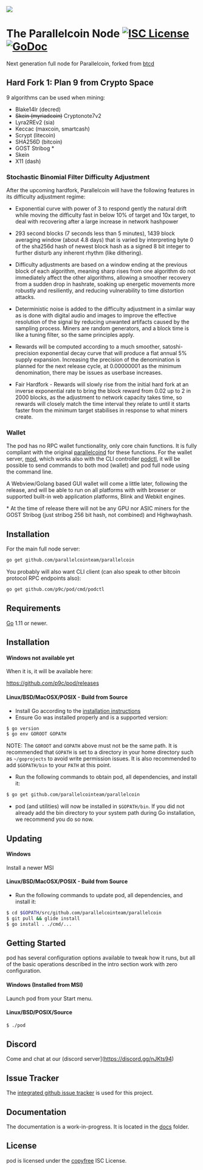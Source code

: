 ![](https://gitlab.com/parallelcoin/node/raw/master/assets/logo.png)

# The Parallelcoin Node [![ISC License](http://img.shields.io/badge/license-ISC-blue.svg)](http://copyfree.org) [![GoDoc](https://img.shields.io/badge/godoc-reference-blue.svg)](http://godoc.org/github.com/p9c/pod/node)

Next generation full node for Parallelcoin, forked from [btcd](https://github.com/btcsuite/btcd)

## Hard Fork 1: Plan 9 from Crypto Space

9 algorithms can be used when mining:

- Blake14lr (decred)
- ~~Skein (myriadcoin)~~ Cryptonote7v2
- Lyra2REv2 (sia)
- Keccac (maxcoin, smartcash)
- Scrypt (litecoin)
- SHA256D (bitcoin)
- GOST Stribog \*
- Skein
- X11 (dash)

### Stochastic Binomial Filter Difficulty Adjustment

After the upcoming hardfork, Parallelcoin will have the following features in its difficulty adjustment regime:

- Exponential curve with power of 3 to respond gently the natural drift while moving the difficulty fast in below 10% of target and 10x target, to deal with recovering after a large increase in network hashpower

- 293 second blocks (7 seconds less than 5 minutes), 1439 block averaging window (about 4.8 days) that is varied by interpreting byte 0 of the sha256d hash of newest block hash as a signed 8 bit integer to further disturb any inherent rhythm (like dithering).

- Difficulty adjustments are based on a window ending at the previous block of each algorithm, meaning sharp rises from one algorithm do not immediately affect the other algorithms, allowing a smoother recovery from a sudden drop in hashrate, soaking up energetic movements more robustly and resiliently, and reducing vulnerability to time distortion attacks.

- Deterministic noise is added to the difficulty adjustment in a similar way as is done with digital audio and images to improve the effective resolution of the signal by reducing unwanted artifacts caused by the sampling process. Miners are random generators, and a block time is like a tuning filter, so the same principles apply.

- Rewards will be computed according to a much smoother, satoshi-precision exponential decay curve that will produce a flat annual 5% supply expansion. Increasing the precision of the denomination is planned for the next release cycle, at 0.00000001 as the minimum denomination, there may be issues as userbase increases.

- Fair Hardfork - Rewards will slowly rise from the initial hard fork at an inverse exponential rate to bring the block reward from 0.02 up to 2 in 2000 blocks, as the adjustment to network capacity takes time, so rewards will closely match the time interval they relate to until it starts faster from the minimum target stabilises in response to what miners create.

### Wallet

The pod has no RPC wallet functionality, only core chain functions. It is fully compliant with the original [parallelcoind](https://github.com/marcetin/parallelcoin) for these functions. For the wallet server, [mod](https://github.com/p9c/pod/walletmain), which works also with the CLI controller [podctl](https://github.com/p9c/pod/), it will be possible to send commands to both mod (wallet) and pod full node using the command line.

A Webview/Golang based GUI wallet will come a little later, following the release, and will be able to run on all platforms with with browser or supported built-in web application platforms, Blink and Webkit engines.

\* At the time of release there will not be any GPU nor ASIC miners for the GOST Stribog (just stribog 256 bit hash, not combined) and Highwayhash.

## Installation

For the main full node server:

```bash
go get github.com/parallelcointeam/parallelcoin
```

You probably will also want CLI client (can also speak to other bitcoin protocol RPC endpoints also):

```bash
go get github.com/p9c/pod/cmd/podctl
```

## Requirements

[Go](http://golang.org) 1.11 or newer.

## Installation

#### Windows not available yet

When it is, it will be available here:

https://github.com/p9c/pod/releases

#### Linux/BSD/MacOSX/POSIX - Build from Source

- Install Go according to the [installation instructions](http://golang.org/doc/install)
- Ensure Go was installed properly and is a supported version:

```bash
$ go version
$ go env GOROOT GOPATH
```

NOTE: The `GOROOT` and `GOPATH` above must not be the same path. It is recommended that `GOPATH` is set to a directory in your home directory such as `~/goprojects` to avoid write permission issues. It is also recommended to add `$GOPATH/bin` to your `PATH` at this point.

- Run the following commands to obtain pod, all dependencies, and install it:

```bash
$ go get github.com/parallelcointeam/parallelcoin
```

- pod (and utilities) will now be installed in `$GOPATH/bin`. If you did
  not already add the bin directory to your system path during Go installation,
  we recommend you do so now.

## Updating

#### Windows

Install a newer MSI

#### Linux/BSD/MacOSX/POSIX - Build from Source

- Run the following commands to update pod, all dependencies, and install it:

```bash
$ cd $GOPATH/src/github.com/parallelcointeam/parallelcoin
$ git pull && glide install
$ go install . ./cmd/...
```

## Getting Started

pod has several configuration options available to tweak how it runs, but all of the basic operations described in the intro section work with zero configuration.

#### Windows (Installed from MSI)

Launch pod from your Start menu.

#### Linux/BSD/POSIX/Source

```bash
$ ./pod
```

## Discord

Come and chat at our (discord server](https://discord.gg/nJKts94)

## Issue Tracker

The [integrated github issue tracker](https://github.com/p9c/pod/issues)
is used for this project.

## Documentation

The documentation is a work-in-progress. It is located in the [docs](https://github.com/p9c/pod/tree/master/docs) folder.

## License

pod is licensed under the [copyfree](http://copyfree.org) ISC License.
